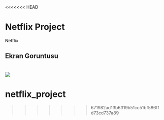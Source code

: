 <<<<<<< HEAD
<h1> Netflix Project </h1>

Netflix

<h2> Ekran Goruntusu </h2>

![](netflixGif.gif)
=======
# netflix_project
>>>>>>> 671982ad13b6319b51cc51bf586f1d73cd737a89
